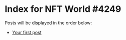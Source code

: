 # Index for NFT World #4249
Posts will be displayed in the order below:

- [Your first post](./001-first.md)


